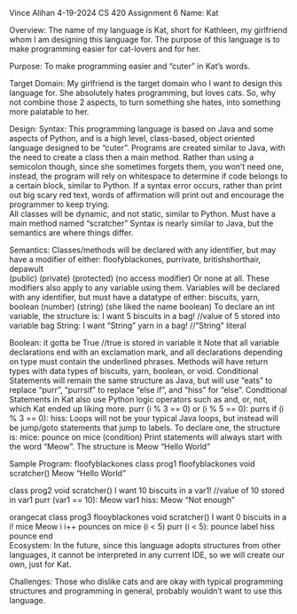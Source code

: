 Vince Alihan
4-19-2024
CS 420
Assignment 6
Name: Kat

Overview:
The name of my language is Kat, short for Kathleen, my girlfriend whom I am designing this language for. The purpose of this language is to make programming easier for cat-lovers and for her. 

Purpose:
To make programming easier and “cuter” in Kat’s words.

Target Domain:
My girlfriend is the target domain who I want to design this language for. She absolutely hates programming, but loves cats. So, why not combine those 2 aspects, to turn something she hates, into something more palatable to her.

Design:
Syntax:
This programming language is based on Java and some aspects of Python, and is a high level, class-based, object oriented language designed to be “cuter”.
Programs are created similar to Java, with the need to create a class then a main method. 
Rather than using a semicolon though, since she sometimes forgets them, you won’t need one, instead, the program will rely on whitespace to determine if code belongs to a certain block, similar to Python. 
If a syntax error occurs, rather than print out big scary red text, words of affirmation will print out and encourage the programmer to keep trying.  
All classes will be dynamic, and not static, similar to Python.
Must have a main method named “scratcher” 
Syntax is nearly similar to Java, but the semantics are where things differ.

Semantics:
Classes/methods will be declared with any identifier, but may have a modifier of either: 
floofyblackones, purrivate, britishshorthair, depawult   
(public)               (private)     (protected)     (no access modifier)
Or none at all. 
	These modifiers also apply to any variable using them.
Variables will be declared with any identifier, but must have a datatype of either:
	biscuits,          yarn,          boolean 
	(number)        (string)       (she liked the name boolean)
	To declare an int variable, the structure is:
	I want 5 biscuits in a bag! //value of 5 stored into variable bag
	String:
	I want “String” yarn in a bag! //”String” literal
	
Boolean:
	it gotta be True //true is stored in variable it
	Note that all variable declarations end with an exclamation mark, and all declarations depending on type must contain the underlined phrases.
Methods will have return types with data types of biscuits, yarn, boolean, or void.
Conditional Statements will remain the same structure as Java, but will use “eats” to replace “purr”, “purrsif” to replace “else if”, and “hiss” for “else”.  Conditional Statements in Kat also use Python logic operators such as and, or, not, which Kat ended up liking more.
	purr (i % 3 == 0) or (i % 5 == 0): 
	purrs if (i % 3 == 0):
	hiss:
Loops will not be your typical Java loops, but instead will be jump/goto statements that jump to labels. To declare one, the structure is:
mice:
	pounce on mice (condition)
Print statements will always start with the word “Meow”. The structure is
	Meow “Hello World”
	


Sample Program:
floofyblackones class prog1
	floofyblackones void scratcher()
		Meow “Hello World”
	
class prog2
	void scratcher()
		I want 10 biscuits in a var1!  //value of 10 stored in var1
		purr (var1 == 10):
			Meow var1
		hiss:
			Meow “Not enough”

orangecat class prog3
	flooyblackones void scratcher()
		I want 0 biscuits in a i!
		mice
			Meow i
			i++
		pounces on mice (i < 5)
		purr (i < 5):
			pounce label
		hiss 
			pounce end					
Ecosystem:
In the future, since this language adopts structures from other languages, it cannot be interpreted in any current IDE, so we will create our own, just for Kat. 

Challenges:
Those who dislike cats and are okay with typical programming structures and programming in general, probably wouldn’t want to use this language. 
